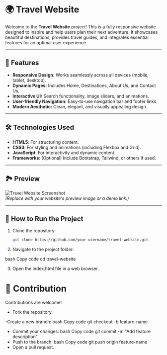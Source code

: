 # 🌍 Travel Website  

Welcome to the **Travel Website** project! This is a fully responsive website designed to inspire and help users plan their next adventure. It showcases beautiful destinations, provides travel guides, and integrates essential features for an optimal user experience.

---

## 🎯 Features  

- **Responsive Design:** Works seamlessly across all devices (mobile, tablet, desktop).  
- **Dynamic Pages:** Includes Home, Destinations, About Us, and Contact Us.  
- **Interactive UI:** Search functionality, image sliders, and animations.  
- **User-friendly Navigation:** Easy-to-use navigation bar and footer links.  
- **Modern Aesthetic:** Clean, elegant, and visually appealing design.

---

## 🛠️ Technologies Used  

- **HTML5**: For structuring content.  
- **CSS3**: For styling and animations (including Flexbox and Grid).  
- **JavaScript**: For interactivity and dynamic content.  
- **Frameworks**: (Optional) Include Bootstrap, Tailwind, or others if used.  

---

## 🏞️ Preview  

![Travel Website Screenshot](https://via.placeholder.com/800x400)  
*(Replace with your website's preview image or a demo link.)*  

---

## 🚀 How to Run the Project  

1. Clone the repository:  
   ```bash
   git clone https://github.com/your-username/travel-website.git

2. Navigate to the project folder:
     
bash
Copy code
cd travel-website

3. Open the index.html file in a web browser.

# 🌟 Contribution

Contributions are welcome!

- Fork the repository.

-Create a new branch:
 bash
 Copy code
 git checkout -b feature-name

- Commit your changes:
  bash
  Copy code
  git commit -m "Add feature description"
- Push to the branch:
  bash
  Copy code
  git push origin feature-name
- Open a pull request.

